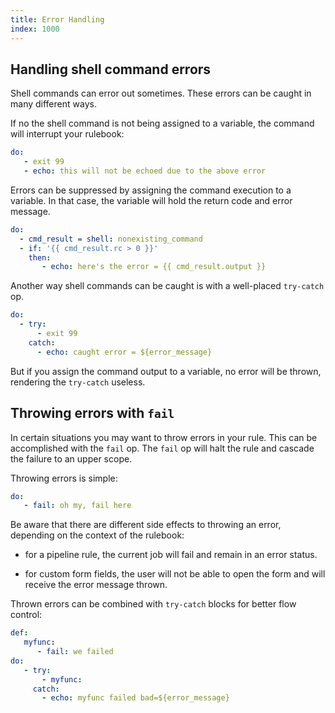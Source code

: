 ```yaml
---
title: Error Handling
index: 1000
---
```


## Handling shell command errors

Shell commands can error out sometimes.
These errors can be caught in many different ways.

If no the shell command is not being assigned to a
variable, the command will interrupt your rulebook:

```yaml
do:
   - exit 99
   - echo: this will not be echoed due to the above error
```

Errors can be suppressed by assigning the command
execution to a variable. In that case, the variable
will hold the return code and error message.

```yaml
do:
  - cmd_result = shell: nonexisting_command
  - if: '{{ cmd_result.rc > 0 }}'
    then:
       - echo: here's the error = {{ cmd_result.output }}
```

Another way shell commands can be caught is with a well-placed `try-catch` op.

```yaml
do:
  - try:
      - exit 99
    catch:
      - echo: caught error = ${error_message}
```

But if you assign the command output to a variable, no error will be thrown,
rendering the `try-catch` useless.

## Throwing errors with `fail`

In certain situations you may want to throw errors in your rule. This can be
accomplished with the `fail` op. The `fail` op will halt the rule and cascade
the failure to an upper scope.

Throwing errors is simple:

```yaml
do:
   - fail: oh my, fail here
```

Be aware that there are different side effects to throwing an error, depending
on the context of the rulebook:

- for a pipeline rule, the current job will fail and remain in an error status.

- for custom form fields, the user will not be able to open the form and will receive
the error message thrown.

Thrown errors can be combined with `try-catch` blocks for better flow control:

```yaml
def:
   myfunc:
      - fail: we failed
do:
   - try:
       - myfunc:
     catch:
       - echo: myfunc failed bad=${error_message}
```
